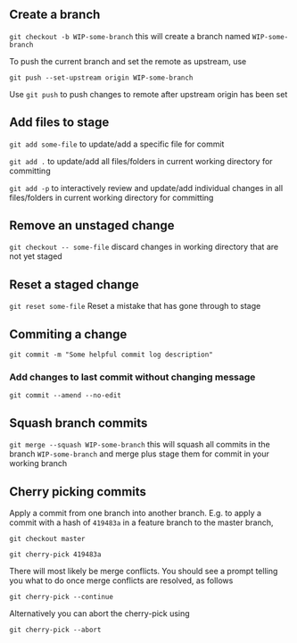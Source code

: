 ## Create a branch

<code>git checkout -b WIP-some-branch</code> this will create a branch named <code>WIP-some-branch</code>

To push the current branch and set the remote as upstream, use

<code>git push --set-upstream origin WIP-some-branch</code>

Use <code>git push</code> to push changes to remote after upstream origin has been set

## Add files to stage

<code>git add some-file</code> to update/add a specific file for commit

<code>git add .</code> to update/add all files/folders in current working directory for committing

<code>git add -p</code> to interactively review and update/add individual changes in all files/folders in current working directory for committing

## Remove an unstaged change

<code>git checkout -- some-file</code> discard changes in working directory that are not yet staged

## Reset a staged change

<code>git reset some-file</code> Reset a mistake that has gone through to stage

## Commiting a change

<code>git commit -m "Some helpful commit log description"</code>

### Add changes to last commit without changing message

<code>git commit --amend --no-edit</code>

## Squash branch commits

<code>git merge --squash WIP-some-branch</code> this will squash all commits in the branch <code>WIP-some-branch</code>
and merge plus stage them for commit in your working branch

## Cherry picking commits

Apply a commit from one branch into another branch.
E.g. to apply a commit with a hash of <code>419483a</code> in a feature branch to the master branch,

<code>git checkout master</code>

<code>git cherry-pick 419483a</code>

There will most likely be merge conflicts. You should see a prompt telling you what to do once merge conflicts are resolved, as follows

<code>git cherry-pick --continue</code>

Alternatively you can abort the cherry-pick using

<code>git cherry-pick --abort</code>
